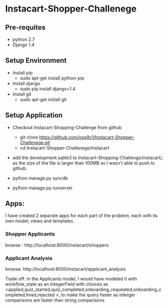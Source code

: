 # Instacart-Shopper-Challenege

## Pre-requites
* python 2.7
* Django 1.4

## Setup Environment
* Install pip
    * sudo apt-get install python-pip
* Install django 
    * sudo pip install django=1.4
* Install git
    * sudo apt-get install git

## Setup Application
* Checkout Instacart-Shopping-Challenge from github
    * git clone https://github.com/osg9c1/Instacart-Shopper-Challenege.git
    * cd Instacart-Shopper-Challenege/instacart
* add the development.sqlite3 to Instacart-Shopping-Challenge/instacart/, as the 
  size of the file is larger than 100MB so I wasn't able to push to github.

* python manage.py syncdb
* python manage.py runserver



## Apps: 
I have created 2 separate apps for each part of the problem, each with its own model, views and templates.

### Shopper Applicants
  browse : http://localhost:8000/instacart/shoppers


### Applicant Analysis
   browse: http://localhost:8000/instacart/applicant_analysis
 
   Trade off: In the Applicants model, I would have modeled it with workflow_state 
   as an IntegerField with choices as <applied,quiz_started,quiz_completed,onboarding_requested,onboarding_completed,hired,rejected >, to make the query faster as interger comparisons are 
   faster than string comparisons 
